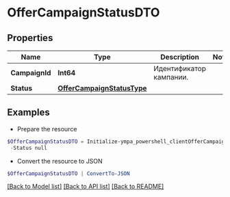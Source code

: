 # OfferCampaignStatusDTO
## Properties

Name | Type | Description | Notes
------------ | ------------- | ------------- | -------------
**CampaignId** | **Int64** | Идентификатор кампании.  | 
**Status** | [**OfferCampaignStatusType**](OfferCampaignStatusType.md) |  | 

## Examples

- Prepare the resource
```powershell
$OfferCampaignStatusDTO = Initialize-ympa_powershell_clientOfferCampaignStatusDTO  -CampaignId null `
 -Status null
```

- Convert the resource to JSON
```powershell
$OfferCampaignStatusDTO | ConvertTo-JSON
```

[[Back to Model list]](../README.md#documentation-for-models) [[Back to API list]](../README.md#documentation-for-api-endpoints) [[Back to README]](../README.md)

